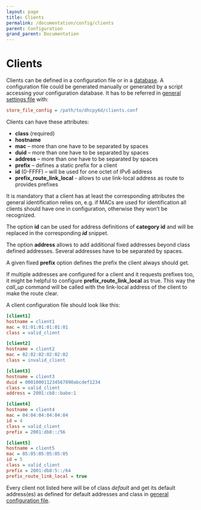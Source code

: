 ```yaml
---
layout: page
title: Clients
permalink: /documentation/config/clients
parent: Configuration
grand_parent: Documentation
---
```


# Clients

Clients can be defined in a configuration file or in a [database](/documentation/sql/ "SQL"). A configuration file
could be generated manually or generated by a script accessing your configuration database. It has to be referred
in [general settings file](/documentation/config/general "General") with:

```ini
store_file_config = /path/to/dhcpy6d/clients.conf
```

Clients can have these attributes:

- **class** (required)
- **hostname**
- **mac** – more than one have to be separated by spaces
- **duid** – more than one have to be separated by spaces
- **address** – more than one have to be separated by spaces
- **prefix** – defines a static prefix for a client
- **id** (0-FFFF) – will be used for one octet of IPv6 address
- **prefix_route_link_local** - allows to use link-local address as route to provides prefixes

It is mandatory that a client has at least the corresponding attributes the general identification relies on, e.g. 
if MACs are used for identification all clients should have one in configuration, otherwise they won’t be recognized.

The option **id** can be used for address definitions of **category id** and will be replaced in the corresponding
**$id$** snippet.

The option **address** allows to add additional fixed addresses
beyond class defined addresses. Several addresses have to 
be separated by spaces.

A given fixed **prefix** option defines the prefix the client always should get.

If multiple addresses are configured for a client and it requests prefixes too, it might be helpful to configure
**prefix_route_link_local** as true. This way the *call_up* command will be called with the link-local address
of the client to make the route clear.

A client configuration file should look like this:

```ini
[client1]
hostname = client1
mac = 01:01:01:01:01:01
class = valid_client

[client2]
hostname = client2
mac = 02:02:02:02:02:02
class = invalid_client

[client3]
hostname = client3
duid = 000100011234567890abcdef1234
class = valid_client
address = 2001:cb8::babe:1

[client4]
hostname = client4
mac = 04:04:04:04:04:04
id = 4
class = valid_client
prefix = 2001:db8::/56 

[client5]
hostname = client5
mac = 05:05:05:05:05:05
id = 5
class = valid_client
prefix = 2001:db8:5::/64
prefix_route_link_local = true
```

Every client not listed here will be of class _default_ and get its default address(es) as defined for default addresses and class in [general configuration file](/documentation/config/general "Configuration").